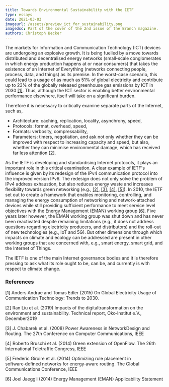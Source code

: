 ```yaml
---
title: Towards Environmental Sustainability with the IETF
type: essays
date: 2021-03-03
imageurl: /assets/preview_ict_for_sustainability.png
imagedsc: Part of the cover of the 2nd issue of the Branch magazine.
authors: Christoph Becker
---
```


The markets for Information and Communication Technology (ICT) devices are undergoing an explosive growth. It is being fuelled by a move towards distributed and decentralised energy networks (small-scale conglomerates in which energy production happens at or near consumers) that takes the existence of an Internet of Everything (networks connecting people, process, data, and things) as its premise. In the worst-case scenario, this could lead to a usage of as much as 51% of global electricity and contribute up to 23% of the globally released greenhouse gas emissions by ICT in 2030 [[1]](#1). Thus, although the ICT sector is enabling better environmental performance elsewhere, itself will take on a significant burden.

Therefore it is necessary to critically examine separate parts of the Internet, such as,
- Architecture: caching, replication, locality, asynchrony, speed,
- Protocols: format, overhead, speed,
- Formats: verbosity, compressability,
- Parameters: timers, negotiation,
and ask not only whether they can be improved with respect to increasing capacity and speed, but also, whether they can minimise environmental damage, which has received far less attention [[2]](#2).

As the IETF is developing and standardising Internet protocols, it plays an important role in this critical examination. A clear example of IETF's influence is given by its redesign of the IPv4 communication protocol into the improved version IPv6. The redesign does not only solve the problem of IPv4 address exhaustion, but also reduces energy waste and increases flexibility towards green networking (e.g., [[2]](#2), [[3]](#3), [[4]](#4), [[5]](#5)). In 2010, the IETF set out to create a framework that enables monitoring, controlling, and managing the energy consumption of networking and network-attached devices while still providing sufficient performance to meet service level objectives with the Energy Management (EMAN) working group [[6]](#6). Five years later however, the EMAN working group was shut down and has never been reactivated despite remaining limitations (e.g., it does not address questions regarding electricity producers, and distributors) and the roll-out of new technologies (e.g., IoT and 5G). But other dimensions through which impacts on climate and ecology can be addressed are present in other working groups that are concerned with, e.g., smart energy, smart grid, and the Internet of Things.

The IETF is one of the main Internet governance bodies and it is therefore pressing to ask what its role ought to be, can be, and currently is with respect to climate change.

### References
<a id="1">[1]</a>
Anders Andrae and Tomas Edler (2015)
On Global Electricity Usage of Communication Technology: Trends to 2030.


<a id="2">[2]</a>
Ran Liu et al. (2019)
Impacts of the digitaltransformation on the environment and sustainability.
Technical report, Oko‑Institut e.V., December2019

<a id="3">[3]</a>
J. Chabarek et al. (2008)
Power Awareness in NetworkDesign and Routing.
The 27th Conference on Computer Communications, IEEE

<a id="4">[4]</a>
Roberto Bruschi et al. (2014)
Green extension of OpenFlow.
The 26th International Teletraffic Congress, IEEE

<a id="5">[5]</a>
Frederic Giroire et al. (2014)
Optimizing rule placement in software‑defined networks for energy‑aware routing.
The Global Communications Conference, IEEE

<a id="6">[6]</a>
Joel Jaeggli (2014)
Energy Management (EMAN) Applicability Statement
